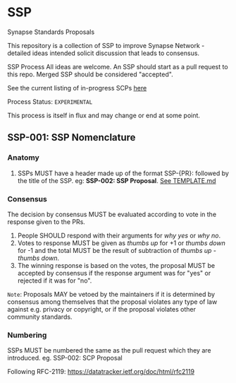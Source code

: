 # SSP

Synapse Standards Proposals

This repository is a collection of SSP to improve Synapse Network - detailed ideas intended solicit discussion that leads to consensus.

SSP Process
All ideas are welcome. An SSP should start as a pull request to this repo. Merged SSP should be considered "accepted".

See the current listing of in-progress SCPs [here](https://github.com/Synapse/SSP/pulls)

Process Status: `EXPERIMENTAL`

This process is itself in flux and may change or end at some point.

## SSP-001: SSP Nomenclature

### Anatomy

1. SSPs MUST have a header made up of the format SSP-{PR}: followed by the title of the SSP. eg: **SSP-002: SSP Proposal**. [See TEMPLATE.md](TEMPLATE.md)

### Consensus

The decision by consensus MUST be evaluated according to vote in the response given to the PRs.

1. People SHOULD respond with their arguments for *why yes* or *why no*.
2. Votes to response MUST be given as *thumbs up* for +1 or *thumbs down* for -1 and the total MUST be the result of subtraction of *thumbs up* - *thumbs down*.
3. The winning response is based on the votes, the proposal MUST be accepted by consensus if the response argument was for "yes" or rejected if it was for "no".

`Note`: Proposals MAY be vetoed by the maintainers if it is determined by consensus among themselves that the proposal violates any type of law against e.g. privacy or copyright, or if the proposal violates other community standards.

### Numbering

SSPs MUST be numbered the same as the pull request which they are introduced.
eg. SSP-002: SCP Proposal

Following RFC-2119:
<https://datatracker.ietf.org/doc/html/rfc2119>
